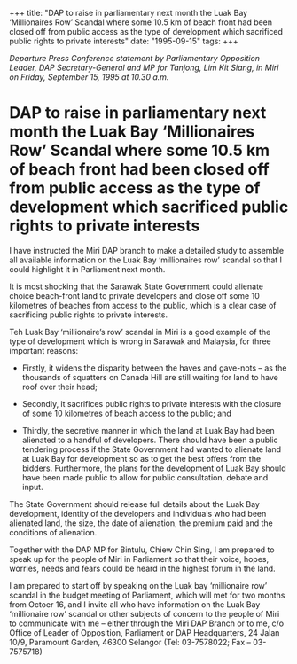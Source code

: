 +++ 
title: "DAP to raise in parliamentary next month the Luak Bay ‘Millionaires Row’ Scandal where some 10.5 km of beach front had been closed off from public access as the type of development which sacrificed public rights to private interests"
date: "1995-09-15"
tags:
+++

_Departure Press Conference statement by Parliamentary Opposition Leader, DAP Secretary-General and MP for Tanjong, Lim Kit Siang, in Miri on Friday, September 15, 1995 at 10.30 a.m._

# DAP to raise in parliamentary next month the Luak Bay ‘Millionaires Row’ Scandal where some 10.5 km of beach front had been closed off from public access as the type of development which sacrificed public rights to private interests

I have instructed the Miri DAP branch to make a detailed study to assemble all available information on the Luak Bay ‘millionaires row’ scandal so that I could highlight it in Parliament next month.</u>

It is most shocking that the Sarawak State Government could alienate choice beach-front land to private developers and close off some 10 kilometres of beaches from access to the public, which is a clear case of sacrificing public rights to private interests.

Teh Luak Bay ‘millionaire’s row’ scandal in Miri is a good example of the type of development which is wrong in Sarawak and Malaysia, for three important reasons:

* Firstly, it widens the disparity between the haves and gave-nots – as the thousands of squatters on Canada Hill are still waiting for land to have roof over their head;

* Secondly, it sacrifices public rights to private interests with the closure of some 10 kilometres of beach access to the public; and 

* Thirdly, the secretive manner in which the land at Luak Bay had been alienated to a handful of developers. There should have been a public tendering process if the State Government had wanted to alienate land at Luak Bay for development so as to get the best offers from the bidders. Furthermore, the plans for the development of Luak Bay should have been made public to allow for public consultation, debate and input.

The State Government should release full details about the Luak Bay development, identity of the developers and individuals who had been alienated land, the size, the date of alienation, the premium paid and the conditions of alienation.

Together with the DAP MP for Bintulu, Chiew Chin Sing, I am prepared to speak up for the people of Miri in Parliament so that their voice, hopes, worries, needs and fears could be heard in the highest forum in the land.

I am prepared to start off by speaking on the Luak bay ‘millionaire row’ scandal in the budget meeting of Parliament, which will met for two months from Octoer 16, and I invite all who have information on the Luak Bay ‘millionaire row’ scandal or other subjects of concern to the people of Miri to communicate with me – either through the Miri DAP Branch or to me, c/o Office of Leader of Opposition, Parliament or DAP Headquarters, 24 Jalan 10/9, Paramount Garden, 46300 Selangor (Tel: 03-7578022; Fax – 03-7575718)
 
